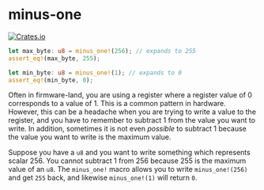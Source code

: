 # minus-one
[![Crates.io](https://img.shields.io/crates/v/minus-one.svg?style=plastic)](http://crates.io/crates/minus-one)

```rust
let max_byte: u8 = minus_one!(256); // expands to 255
assert_eq!(max_byte, 255);

let min_byte: u8 = minus_one!(1); // expands to 0
assert_eq!(min_byte, 0);
```

Often in firmware-land, you are using a register where a register value of 0 corresponds to a value of 1. This is a
common pattern in hardware.
However, this can be a headache when you are trying to write a value to the register, and you have to remember to
subtract 1 from the value you want to write.
In addition, sometimes it is not even _possible_ to subtract 1 because the value you want to write is the maximum
value.

Suppose you have a `u8` and you want to write something which represents scalar 256. You cannot subtract 1 from 256
because 255 is the maximum value of an `u8`.
The `minus_one!` macro allows you to write `minus_one!(256)` and get `255` back, and likewise `minus_one!(1)` will
return `0`.
